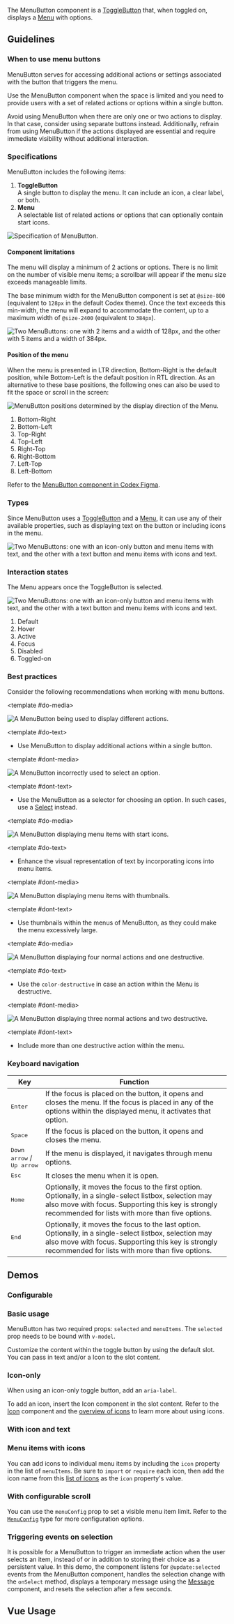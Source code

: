 <script setup>
import { CdxMenuButton } from '@wikimedia/codex';
import MenuButtonConfigDemo from '@/../component-demos/menu-button/examples/MenuButtonConfigDemo.vue';
import MenuButtonBasic from '@/../component-demos/menu-button/examples/MenuButtonBasic.vue';
import MenuButtonWithIconOnly from '@/../component-demos/menu-button/examples/MenuButtonWithIconOnly.vue';
import MenuButtonWithIconAndText from '@/../component-demos/menu-button/examples/MenuButtonWithIconAndText.vue';
import MenuButtonAndMenuItemsWithIcons from '@/../component-demos/menu-button/examples/MenuButtonAndMenuItemsWithIcons.vue';
import MenuButtonWithScroll from '@/../component-demos/menu-button/examples/MenuButtonWithScroll.vue';
import MenuButtonSelection from '@/../component-demos/menu-button/examples/MenuButtonSelection.vue';

const controlsConfig = [
	{
		name: 'disabled',
		type: 'boolean'
	},
	{
		name: 'default',
		type: 'slot',
		default: 'Options'
	}
];
</script>

The MenuButton component is a [ToggleButton](./toggle-button.md) that, when toggled on, displays a [Menu](./menu.md) with options.

## Guidelines

### When to use menu buttons

MenuButton serves for accessing additional actions or settings associated with the button that triggers the menu.

Use the MenuButton component when the space is limited and you need to provide users with a set of related actions or options within a single button.

Avoid using MenuButton when there are only one or two actions to display. In that case, consider using separate buttons instead. Additionally, refrain from using MenuButton if the actions displayed are essential and require immediate visibility without additional interaction.

### Specifications

MenuButton includes the following items:

1. **ToggleButton**<br>
A single button to display the menu. It can include an icon, a clear label, or both.
2. **Menu**<br>
A selectable list of related actions or options that can optionally contain start icons.

![Specification of MenuButton.](../../assets/components/menu-button-specifications.svg)

#### Component limitations

The menu will display a minimum of 2 actions or options. There is no limit on the number of visible menu items; a scrollbar will appear if the menu size exceeds manageable limits.

The base minimum width for the MenuButton component is set at `@size-800` (equivalent to `128px` in the default Codex theme). Once the text exceeds this min-width, the menu will expand to accommodate the content, up to a maximum width of `@size-2400` (equivalent to `384px`).

![Two MenuButtons: one with 2 items and a width of 128px, and the other with 5 items and a width of 384px.](../../assets/components/menu-button-specifications-min-max.svg)

#### Position of the menu

When the menu is presented in LTR direction, Bottom-Right is the default position, while Bottom-Left is the default position in RTL direction. As an alternative to these base positions, the following ones can also be used to fit the space or scroll in the screen:

![MenuButton positions determined by the display direction of the Menu.](../../assets/components/menu-button-position.svg)

<div class="cdx-docs-multi-column cdx-docs-multi-columns-2">

1. Bottom-Right
2. Bottom-Left
3. Top-Right
4. Top-Left
5. Right-Top
6. Right-Bottom
7. Left-Top
8. Left-Bottom

</div>

Refer to the [MenuButton component in Codex Figma](https://www.figma.com/design/KoDuJMadWBXtsOtzGS4134/❖-Codex-components?node-id=17053-2508&t=ZQCKNGZzfCQTFPwt-11).

### Types

Since MenuButton uses a [ToggleButton](./toggle-button.md) and a [Menu](./menu.md), it can use any of their available properties, such as displaying text on the button or including icons in the menu.

![Two MenuButtons: one with an icon-only button and menu items with text, and the other with a text button and menu items with icons and text.](../../assets/components/menu-button-types.svg)

### Interaction states

The Menu appears once the ToggleButton is selected.

![Two MenuButtons: one with an icon-only button and menu items with text, and the other with a text button and menu items with icons and text.](../../assets/components/menu-button-interaction-states.svg)

1. Default
2. Hover
3. Active
4. Focus
5. Disabled
6. Toggled-on

### Best practices

Consider the following recommendations when working with menu buttons.

<cdx-demo-rules>

<template #do-media>

![A MenuButton being used to display different actions.](../../assets/components/menu-button-use-do.svg)

</template>

<template #do-text>

- Use MenuButton to display additional actions within a single button.

</template>

<template #dont-media>

![A MenuButton incorrectly used to select an option.](../../assets/components/menu-button-use-dont.svg)

</template>

<template #dont-text>

- Use the MenuButton as a selector for choosing an option. In such cases, use a [Select](./select.md) instead.

</template>

</cdx-demo-rules>

<cdx-demo-rules>

<template #do-media>

![A MenuButton displaying menu items with start icons.](../../assets/components/menu-button-content-do.svg)

</template>

<template #do-text>

- Enhance the visual representation of text by incorporating icons into menu items.

</template>

<template #dont-media>

![A MenuButton displaying menu items with thumbnails.](../../assets/components/menu-button-content-dont.svg)

</template>

<template #dont-text>

- Use thumbnails within the menus of MenuButton, as they could make the menu excessively large.

</template>

</cdx-demo-rules>

<cdx-demo-rules>

<template #do-media>

![A MenuButton displaying four normal actions and one destructive.](../../assets/components/menu-button-menu-items-do.svg)

</template>

<template #do-text>

- Use the `color-destructive` in case an action within the Menu is destructive.

</template>

<template #dont-media>

![A MenuButton displaying three normal actions and two destructive.](../../assets/components/menu-button-menu-items-dont.svg)

</template>

<template #dont-text>

- Include more than one destructive action within the menu.

</template>

</cdx-demo-rules>

### Keyboard navigation

| Key | Function |
| -- | -- |
| <kbd>Enter</kbd> | If the focus is placed on the button, it opens and closes the menu. If the focus is placed in any of the options within the displayed menu, it activates that option. |
| <kbd>Space</kbd> | If the focus is placed on the button, it opens and closes the menu. |
| <kbd>Down arrow</kbd> / <kbd>Up arrow</kbd> | If the menu is displayed, it navigates through menu options. |
| <kbd>Esc</kbd> | It closes the menu when it is open. |
| <kbd>Home</kbd> | Optionally, it moves the focus to the first option. Optionally, in a single-select listbox, selection may also move with focus. Supporting this key is strongly recommended for lists with more than five options. |
| <kbd>End</kbd> | Optionally, it moves the focus to the last option. Optionally, in a single-select listbox, selection may also move with focus. Supporting this key is strongly recommended for lists with more than five options. |

## Demos

### Configurable

<cdx-demo-wrapper :controls-config="controlsConfig" :force-reset="true">
<template v-slot:demo="{ propValues, slotValues }">
	<menu-button-config-demo v-bind="propValues">
		<template v-if="slotValues.default">
			{{ slotValues.default }}
		</template>
	</menu-button-config-demo>
</template>
</cdx-demo-wrapper>

### Basic usage

MenuButton has two required props: `selected` and `menuItems`.
The `selected` prop needs to be bound with `v-model`.

Customize the content within the toggle button by using the default slot.
You can pass in text and/or a Icon to the slot content.

<cdx-demo-wrapper :force-reset="true">
<template v-slot:demo>
	<menu-button-basic />
</template>
<template v-slot:code>

:::code-group

<<< @/../component-demos/menu-button/examples/MenuButtonBasic.vue [NPM]

<<< @/../component-demos/menu-button/examples-mw/MenuButtonBasic.vue [MediaWiki]

:::

</template>
</cdx-demo-wrapper>

### Icon-only

When using an icon-only toggle button, add an `aria-label`.

To add an icon, insert the Icon component in the slot content.
Refer to the [Icon](./icon.md) component and the [overview of icons](../../icons/overview.md)
to learn more about using icons.

<cdx-demo-wrapper :force-reset="true">
<template v-slot:demo>
	<menu-button-with-icon-only />
</template>
<template v-slot:code>

:::code-group

<<< @/../component-demos/menu-button/examples/MenuButtonWithIconOnly.vue [NPM]

<<< @/../component-demos/menu-button/examples-mw/MenuButtonWithIconOnly.vue [MediaWiki]

:::

</template>
</cdx-demo-wrapper>

### With icon and text

<cdx-demo-wrapper :force-reset="true">
<template v-slot:demo>
	<menu-button-with-icon-and-text />
</template>
<template v-slot:code>

:::code-group

<<< @/../component-demos/menu-button/examples/MenuButtonWithIconAndText.vue [NPM]

<<< @/../component-demos/menu-button/examples-mw/MenuButtonWithIconAndText.vue [MediaWiki]

:::

</template>
</cdx-demo-wrapper>

### Menu items with icons

You can add icons to individual menu items by including the `icon` property in the list of
`menuItems`. Be sure to `import` or `require` each icon, then add the icon name from this
[list of icons](../../icons/all-icons.md) as the `icon` property's value.

<cdx-demo-wrapper :force-reset="true">
<template v-slot:demo>
	<menu-button-and-menu-items-with-icons />
</template>
<template v-slot:code>

:::code-group

<<< @/../component-demos/menu-button/examples/MenuButtonAndMenuItemsWithIcons.vue [NPM]

<<< @/../component-demos/menu-button/examples-mw/MenuButtonAndMenuItemsWithIcons.vue [MediaWiki]

:::

</template>
</cdx-demo-wrapper>

### With configurable scroll

You can use the `menuConfig` prop to set a visible menu item limit.
Refer to the [`MenuConfig`](../types-and-constants.md#menuconfig) type for more configuration options.

<cdx-demo-wrapper :force-reset="true">
<template v-slot:demo>
	<menu-button-with-scroll />
</template>
<template v-slot:code>

:::code-group

<<< @/../component-demos/menu-button/examples/MenuButtonWithScroll.vue [NPM]

<<< @/../component-demos/menu-button/examples-mw/MenuButtonWithScroll.vue [MediaWiki]

:::

</template>
</cdx-demo-wrapper>

### Triggering events on selection

It is possible for a MenuButton to trigger an immediate action when the user selects an item,
instead of or in addition to storing their choice as a persistent value.
In this demo, the component listens for `@update:selected` events from the MenuButton component,
handles the selection change with the `onSelect` method, displays a temporary message using the
[Message](./message.md) component, and resets the selection after a few seconds.

<cdx-demo-wrapper :force-reset="true">
<template v-slot:demo>
	<menu-button-selection />
</template>
<template v-slot:code>

:::code-group

<<< @/../component-demos/menu-button/examples/MenuButtonSelection.vue [NPM]

<<< @/../component-demos/menu-button/examples-mw/MenuButtonSelection.vue [MediaWiki]

:::

</template>
</cdx-demo-wrapper>

## Vue Usage
